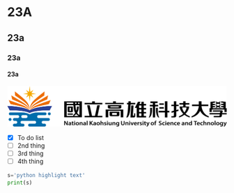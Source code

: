 # 23A
## 23a
### 23a
#### 23a


![NKUST](NKUST.png "高科大")

- [x] To do list
- [ ] 2nd thing
- [ ] 3rd thing
- [ ] 4th thing

```python
s='python highlight text'
print(s)

```
